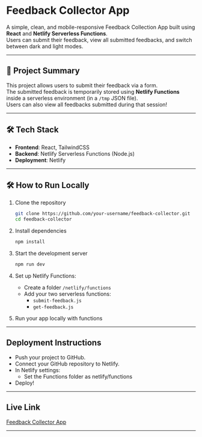 # Feedback Collector App

A simple, clean, and mobile-responsive Feedback Collection App built using **React** and **Netlify Serverless Functions**.  
Users can submit their feedback, view all submitted feedbacks, and switch between dark and light modes.

---

## 🚀 Project Summary

This project allows users to submit their feedback via a form.  
The submitted feedback is temporarily stored using **Netlify Functions** inside a serverless environment (in a `/tmp` JSON file).  
Users can also view all feedbacks submitted during that session!

---

## 🛠️ Tech Stack

- **Frontend**: React, TailwindCSS
- **Backend**: Netlify Serverless Functions (Node.js)
- **Deployment**: Netlify

---


## 🛠️ How to Run Locally

1. Clone the repository
   ```bash
   git clone https://github.com/your-username/feedback-collector.git
   cd feedback-collector

2. Install dependencies
    ```bash
    npm install

3. Start the development server
    ```bash
    npm run dev

4. Set up Netlify Functions:
    * Create a folder `/netlify/functions`
    * Add your two serverless functions:
        * `submit-feedback.js`
        * `get-feedback.js`

5. Run your app locally with functions

---

## Deployment Instructions
* Push your project to GitHub.
* Connect your GitHub repository to Netlify.
* In Netlify settings:
    * Set the Functions folder as netlify/functions
* Deploy!

---

## Live Link
[Feedback Collector App](https://ubiquitous-souffle-357ccd.netlify.app/)

---
